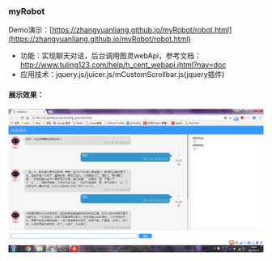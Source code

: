 ### myRobot

Demo演示：[https://zhangyuanliang.github.io/myRobot/robot.html](https://zhangyuanliang.github.io/myRobot/robot.html)

- 功能：实现聊天对话，后台调用图灵webApi，参考文档：http://www.tuling123.com/help/h_cent_webapi.jhtml?nav=doc
- 应用技术：jquery.js/juicer.js/mCustomScrollbar.js(jquery插件)
#### 展示效果：
![Image text](https://github.com/zhangyuanliang/myRobot/blob/master/img/img_1.png)
